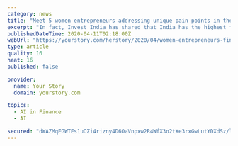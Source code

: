 ```yaml
---
category: news
title: "Meet 5 women entrepreneurs addressing unique pain points in the fintech space"
excerpt: "In fact, Invest India has shared that India has the highest fintech adoption rate and the overall transaction rate is likely to ... redefine personal finance with the power of other advanced technologies such as artificial intelligence (AI) and machine learning (ML). It levels the playing field in investment, usually restricted to High ..."
publishedDateTime: 2020-04-11T02:18:00Z
webUrl: "https://yourstory.com/herstory/2020/04/women-entrepreneurs-fintech-startup-india"
type: article
quality: 16
heat: 16
published: false

provider:
  name: Your Story
  domain: yourstory.com

topics:
  - AI in Finance
  - AI

secured: "dWAZMqEGWTEs1uOZi4rizny4D6OaVnpxw2R4WfX3o2tXe3rxGwLutYDXdSz/ld++8e8SLPPLlziScds9tk0epFV03dM5b8F5zvkHyXmx3hJItaHU4PaDkm0SZr8dFOSgBsdTJ+BHrgiW9QJfn5zPHTWNEo7EloU7/ctGJdg4YaFV2vY3E85MBet3qq5qm/26SI1a4g2Z/cZGUafGBTtKbd4kW3GUfBtOhIxlPHBV9NEFuNVPRSJRJnaxtdUx7J8QZbM1dDpIOn0IRYvlTRy2r7nKEbqke89OmFwNl3Rl36gVuv0vDXA6RkxhHZV709G/f0aZZT3oiFvwSSIbotklTeekJLLP1yWQ3S4CcUzGFCoEbML1Fx4FAzd+20CsfgMWw21snKKmM25bKY2m16RF3iLswp14obUnDoursMjoUIdoj3g0e2aODUf0V2UgBwy+5QvnmdcNSCIVBFcKwMYEzTPsqJwQILL88cSHXddt+yg=;id1cdCWfWrQJYhYME6ai3A=="
---
```


